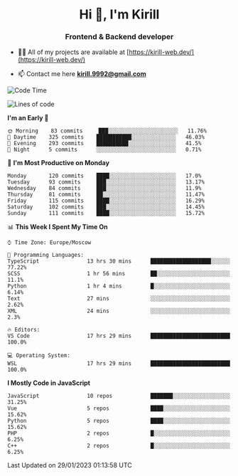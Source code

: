 <h1 align="center">Hi 👋, I'm Kirill</h1>
<h3 align="center">Frontend & Backend developer</h3>

- 👨‍💻 All of my projects are available at [https://kirill-web.dev/](https://kirill-web.dev/)

- 📫 Contact me here **kirill.9992@gmail.com**











<!--START_SECTION:waka-->
![Code Time](http://img.shields.io/badge/Code%20Time-1%2C268%20hrs%2035%20mins-blue)

![Lines of code](https://img.shields.io/badge/From%20Hello%20World%20I%27ve%20Written-532%20Thousand%20lines%20of%20code-blue)

**I'm an Early 🐤** 

```text
🌞 Morning    83 commits     ███░░░░░░░░░░░░░░░░░░░░░░   11.76% 
🌆 Daytime    325 commits    ███████████░░░░░░░░░░░░░░   46.03% 
🌃 Evening    293 commits    ██████████░░░░░░░░░░░░░░░   41.5% 
🌙 Night      5 commits      ░░░░░░░░░░░░░░░░░░░░░░░░░   0.71%

```
📅 **I'm Most Productive on Monday** 

```text
Monday       120 commits    ████░░░░░░░░░░░░░░░░░░░░░   17.0% 
Tuesday      93 commits     ███░░░░░░░░░░░░░░░░░░░░░░   13.17% 
Wednesday    84 commits     ███░░░░░░░░░░░░░░░░░░░░░░   11.9% 
Thursday     81 commits     ██░░░░░░░░░░░░░░░░░░░░░░░   11.47% 
Friday       115 commits    ████░░░░░░░░░░░░░░░░░░░░░   16.29% 
Saturday     102 commits    ███░░░░░░░░░░░░░░░░░░░░░░   14.45% 
Sunday       111 commits    ████░░░░░░░░░░░░░░░░░░░░░   15.72%

```


📊 **This Week I Spent My Time On** 

```text
⌚︎ Time Zone: Europe/Moscow

💬 Programming Languages: 
TypeScript               13 hrs 30 mins      ███████████████████░░░░░░   77.22% 
SCSS                     1 hr 56 mins        ██░░░░░░░░░░░░░░░░░░░░░░░   11.1% 
Python                   1 hr 4 mins         █░░░░░░░░░░░░░░░░░░░░░░░░   6.14% 
Text                     27 mins             ░░░░░░░░░░░░░░░░░░░░░░░░░   2.62% 
XML                      24 mins             ░░░░░░░░░░░░░░░░░░░░░░░░░   2.3%

🔥 Editors: 
VS Code                  17 hrs 29 mins      █████████████████████████   100.0%

💻 Operating System: 
WSL                      17 hrs 29 mins      █████████████████████████   100.0%

```

**I Mostly Code in JavaScript** 

```text
JavaScript               10 repos            ███████░░░░░░░░░░░░░░░░░░   31.25% 
Vue                      5 repos             ████░░░░░░░░░░░░░░░░░░░░░   15.62% 
Python                   5 repos             ████░░░░░░░░░░░░░░░░░░░░░   15.62% 
PHP                      2 repos             █░░░░░░░░░░░░░░░░░░░░░░░░   6.25% 
C++                      2 repos             █░░░░░░░░░░░░░░░░░░░░░░░░   6.25%

```



 Last Updated on 29/01/2023 01:13:58 UTC
<!--END_SECTION:waka-->
